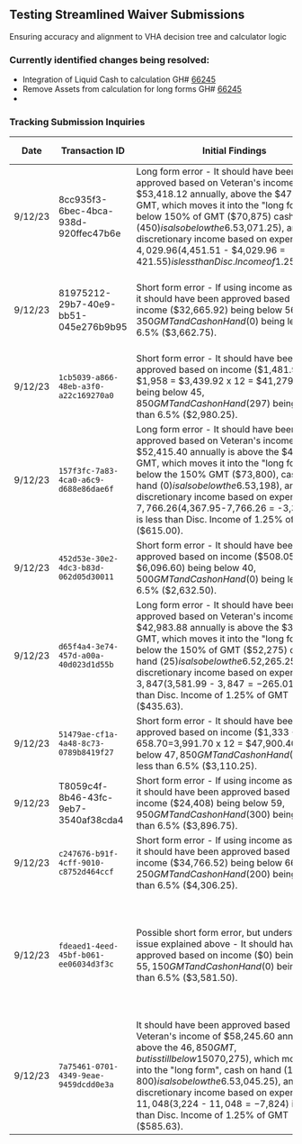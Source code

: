 ## Testing Streamlined Waiver Submissions
Ensuring accuracy and alignment to VHA decision tree and calculator logic


### Currently identified changes being resolved:
- Integration of Liquid Cash to calculation GH# [66245](https://app.zenhub.com/workspaces/vsa---debt-607736a6c8b7e2001084e3ab/issues/gh/department-of-veterans-affairs/va.gov-team/66245)
- Remove Assets from calculation for long forms GH# [66245](https://app.zenhub.com/workspaces/vsa---debt-607736a6c8b7e2001084e3ab/issues/gh/department-of-veterans-affairs/va.gov-team/66245)
- 



### Tracking Submission Inquiries
|Date|Transaction ID  |Initial Findings| VODA initial review comments| Resolution|  Issue Resolved?
|--|--|--|--|--|--|
|9/12/23 |8cc935f3-6bec-4bca-938d-920ffec47b6e  |Long form error - It should have been approved based on Veteran's income of $53,418.12 annually, above the $47,250 GMT, which moves it into the "long form", but below 150% of GMT ($70,875) cash on hand ($450) is also below the 6.5% of GMT ($3,071.25), and discretionary income based on expenses of $4,029.96 ($4,451.51 - $4,029.96 = $421.55) is less than Disc. Income of 1.25% of GMT ($590.63).  | VODA including auto assets put them over threshold for long form | Remove Assets from calculation GH #66245 | |
|9/12/23|81975212-29b7-40e9-bb51-045e276b9b95|Short form error - If using income as annual, it should have been approved based on income ($32,665.92) being below $56,350 GMT and Cash on Hand ($0) being less than 6.5% ($3,662.75). |Spouse income is listed ~$33k / month and we don't take into account when inputting annual vs monthly. VODA only collects monthly incomes from the Veteran - not annual| No change needed| Yes|
|9/12/23|`1cb5039-a866-48eb-a3f0-a22c169270a0`|Short form error - It should have been approved based on income ($1,481.92 + $1,958 = $3,439.92 x 12 = $41,279.04) being below $45,850 GMT and Cash on Hand ($297) being less than 6.5% ($2,980.25).| same user submitted later and was streamlined true `6042882c-ecfd-4996-955d-36a335603175`| No Change needed   |Yes |
|9/12/23|`157f3fc-7a83-4ca0-a6c9-d688e86dae6f`|Long form error - It should have been approved based on Veteran's income of $52,415.40 annually is above the $49,200 GMT, which moves it into the "long form", but below the 150% GMT ($73,800), cash on hand ($0) is also below the 6.5% of GMT ($3,198), and discretionary income based on expenses of $7,766.26 ($4,367.95-7,766.26 = -3,398.31) is less than Disc. Income of 1.25% of GMT ($615.00).| Real estate value is too high over income threshold to be considered long form| Remove Assets from calculation GH #66245   | |
|9/12/23|`452d53e-30e2-4dc3-b83d-062d05d30011`|Short form error - It should have been approved based on income ($508.05 x 12 = $6,096.60) being below $40,500 GMT and Cash on Hand ($0) being less than 6.5% ($2,632.50).| Same user submitted later and was streamlined true `5da827f1-e8b2-4b56-a930-e61f637a91cd`|   No change needed |Yes |
|9/12/23|`d65f4a4-3e74-457d-a00a-40d023d1d55b`|Long form error - It should have been approved based on Veteran's income of $42,983.88 annually is above the $34,850 GMT, which moves it into the "long form", but below the 150% of GMT ($52,275) cash on hand ($25) is also below the 6.5% of GMT ($2,265.25), and discretionary income based on expenses of $3,847 ($3,581.99 - $3,847 = -$265.01) is less than Disc. Income of 1.25% of GMT ($435.63).| Real estate value put them over asset threshold for long form|  Remove Assets from calculation GH #66245  | |
|9/12/23|`51479ae-cf1a-4a48-8c73-0789b8419f27`|Short form error - It should have been approved based on income ($1,333 + $2,658.70=$3,991.70 x 12 = $47,900.40) being below $47,850 GMT and Cash on Hand ($0) being less than 6.5% ($3,110.25).| $47,900.40 (net income) > $47,850 (gmt threshold) Then the real estate and auto assets put them over asset threshold| Remove Assets from calculation GH #66245   | |
|9/12/23|T8059c4f-8b46-43fc-9eb7-3540af38cda4|Short form error - If using income as annual, it should have been approved based on income ($24,408) being below $59,950 GMT and Cash on Hand ($300) being less than 6.5% ($3,896.75).| We don't have a catch for considering income as annual, only monthly|   | |
|9/12/23|`c247676-b91f-4cff-9010-c8752d464ccf`|Short form error - If using income as annual, it should have been approved based on income ($34,766.52) being below $66,250 GMT and Cash on Hand ($200) being less than 6.5% ($4,306.25).| We don't have a catch for considering income as annual, only monthly| No change needed   |Yes |
|9/12/23|`fdeaed1-4eed-45bf-b061-ee06034d3f3c`|Possible short form error, but understand the issue explained above - It should have been approved based on income ($0) being below $55,150 GMT and Cash on Hand ($0) being less than 6.5% ($3,581.50).| Possible short form error, but understand the issue explained above - It should have been approved based on income ($0) being below $55,150 GMT and Cash on Hand ($0) being less than 6.5% ($3,581.50).| GMT Threshold from API had an error `"gmtThreshold": {}` (should be a number, not an empty object). VODA FE working with PW team to resolve | |
|9/12/23|`7a75461-0701-4349-9eae-9459dcdd0e3a`|It should have been approved based on Veteran's income of $58,245.60 annually is above the $46,850 GMT, but is still below 150% of GMT ($70,275), which moves it into the "long form", cash on hand ($1,800) is also below the 6.5% of GMT ($3,045.25), and discretionary income based on expenses of $11,048 ($3,224 - $11,048 = -$7,824) is less than Disc. Income of 1.25% of GMT ($585.63).| Real estate and auto asset value put them over the threshold for long form| Remove Assets from calculation GH #66245 | |

